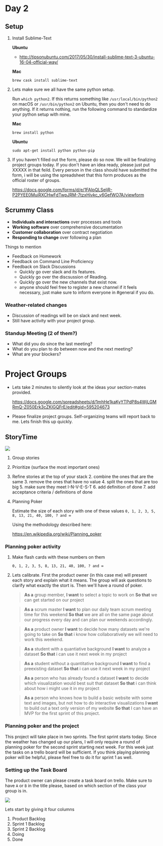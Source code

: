 # Day 2

## Setup

1. Install Sublime-Text
	
	**Ubuntu**
	
	* http://tipsonubuntu.com/2017/05/30/install-sublime-text-3-ubuntu-16-04-official-way/
	
	**Mac**
	
	```
	brew cask install sublime-text
	```

2. Lets make sure we all have the same python setup.

	Run `which python2`.	If this returns something like `/usr/local/bin/python2` on macOS or `/usr/bin/python2` on Ubuntu, then you don't need to do anything. If it returns nothing, run the following command to standardize your python setup with mine.
	
	**Mac**

	`brew install python`
	
	**Ubuntu**

	`sudo apt-get install python python-pip`

3. If you haven't filled out the form, please do so now. We will be finalizing project groups today. If you don't have an idea ready, please just put XXXXX in that feild. Every person in the class should have submitted the form, i will be using the spreadsheet that this form produces as the official roster of groups.
	
	https://docs.google.com/forms/d/e/1FAIpQLSeljR-P2PYEE0MuiRXCHwFdTwpJRM-7tzxHivkc_y6GefWO7A/viewform
	
## Scrummy Class

* **Individuals and interactions** over processes and tools
* **Working software** over comprehensive documentation
* **Customer collaboration** over contract negotiation
* **Responding to change** over following a plan

Things to mention

* Feedback on Homework
* Feedback on Command Line Proficiency
* Feedback on Slack Discussions
	* Quickly go over slack and its features.
	* Quickly go over the discsussion of Reading.
	* Quickly go over the new channels that exist now.
	* anyone should feel free to register a new channel if it feels necessary, just make sure to inform everyone in #general if you do.

### Weather-related changes

* Discussion of readings will be on slack and next week.
* Still have activity with your project group.

### Standup Meeting (2 of them?)

* What did you do since the last meeting?
* What do you plan to do between now and the next meeting?
* What are your blockers?

# Project Groups

* Lets take 2 minutes to silently look at the ideas your section-mates provided. 	

	https://docs.google.com/spreadsheets/d/1mhHe1kaKyYTPdP8s4WjLGMRmQ-Z050Erk3cZKlGQFrE/edit#gid=595204673

* Please finalize project groups. Self-organizing teams will report back to me. Lets finish this up quickly.

## StoryTime

![](https://www.evernote.com/shard/s150/sh/1d24b8ec-6fb2-468c-9d0d-d2330d637016/92fe55b72922033d/res/f26ac4e6-0f80-48ad-9faf-730f47e2e08f/skitch.png)

1. Group stories
2. Prioritize (surface the most important ones)
3. Refine stories at the top of your stack
	2. combine the ones that are the same
	3. remove the ones that have no value
	4. split the ones that are too big
	5. make sure they meet I-N-V-E-S-T
	6. add definition of done
	7. add acceptance criteria / definitions of done
4. Planning Poker 

 	Estimate the size of each story with one of these values
 	`0, 1, 2, 3, 5, 8, 13, 21, 40, 100, ? and ∞`
 	
 	Using the methodology described here:
 	
 	https://en.wikipedia.org/wiki/Planning_poker

### Planning poker activity

1. Make flash cards with these numbers on them

 	`0, 1, 2, 3, 5, 8, 13, 21, 40, 100, ? and ∞`
 	
2. Lets calibrate. First the product owner (in this case me) will present each story and explain what it means. The group will ask questions to clarify what exactly the stort is. Then we'll have a round of poker.

	> **As a** group member, 
	> **I want** to select a topic to work on
	> **So that** we can get started on our project
	
	> **As a** scrum master
	> **I want** to plan our daily team scrum meeting time for this weekend
	> **So that** we are all on the same page about our progress every day and can plan our weekends accordingly.
	
	> **As a** product owner
	> **I want** to decide how many datasets we're going to take on
	> **So that** i know how collaboratively we will need to work this weekend.
	
	> **As a** student with a quantiative background
	> **I want** to analyze a dataset
	> **So that** i can use it next week in my project
	
	> **As a** student without a quantitative background
	> **I want** to find a preexisting dataset
	> **So that** i can use it next week in my project
	
	> **As a** person who has already found a dataset
	> **I want** to decide which visualization would best suit that dataset
	> **So that** i can think about how i might use it in my project

	> **As a** person who knows how to build a basic website with some text and images, but not how to do interactive visualizations
	> **I want** to build out a text only version of my website
	> **So that** I can have an MVP for the first sprint of this project.

### Planning poker and the project

This project will take place in two sprints. The first sprint starts today. Since the weather has changed up our plans, I will only require a round of planning poker for the second sprint starting next week. For this week just the tasks on a trello board will be sufficient. If you think playing planning poker will be helpful, please feel free to do it for sprint 1 as well.

### Setting up the Task Board

The product owner can please create a task board on trello. Make sure to have `A` or `B` in the title please, based on which section of the class your group is in.

![](https://www.evernote.com/shard/s150/sh/0178d7c6-d25c-4baa-925c-e71af59dd284/7bf5da77508dffc2/res/ae4da294-3fe2-4838-9091-6205dcc7906a/skitch.png?resizeSmall&width=200)

Lets start by giving it four columns

1. Product Backlog
2. Sprint 1 Backlog
3. Sprint 2 Backlog
4. Doing
5. Done

